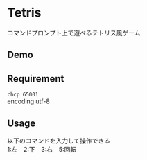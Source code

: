 # Tetris
コマンドプロンプト上で遊べるテトリス風ゲーム

## Demo


## Requirement
`chcp 65001`  
encoding utf-8  

## Usage
以下のコマンドを入力して操作できる  
1:左　2:下　3:右　5:回転
